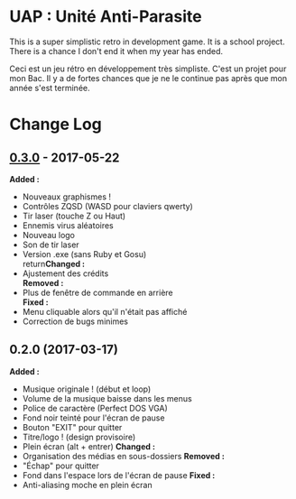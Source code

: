 # UAP : Unité Anti-Parasite
This is a super simplistic retro in development game. It is a school project.
There is a chance I don't end it when my year has ended.

Ceci est un jeu rétro en développement très simpliste. C'est un projet pour mon Bac.
Il y a de fortes chances que je ne le continue pas après que mon année s'est terminée.

# Change Log

## [0.3.0](https://github.com/Jyel/UniteAntiParasite/tree/master/EXE/UAP%20v0.3.0) - 2017-05-22
**Added :**
- Nouveaux graphismes !
- Contrôles ZQSD (WASD pour claviers qwerty)
- Tir laser (touche Z ou Haut)
- Ennemis virus aléatoires
- Nouveau logo
- Son de tir laser
- Version .exe (sans Ruby et Gosu)  
return**Changed :**
- Ajustement des crédits  
**Removed :**
- Plus de fenêtre de commande en arrière  
**Fixed :**
- Menu cliquable alors qu'il n'était pas affiché
- Correction de bugs minimes


## 0.2.0 (2017-03-17)
**Added :**
- Musique originale ! (début et loop)
- Volume de la musique baisse dans les menus
- Police de caractère (Perfect DOS VGA)
- Fond noir teinté pour l'écran de pause
- Bouton "EXIT" pour quitter
- Titre/logo ! (design provisoire)
- Plein écran (alt + entrer)
**Changed :**
- Organisation des médias en sous-dossiers
**Removed :**
- "Échap" pour quitter
- Fond dans l'espace lors de l'écran de pause
**Fixed :**
- Anti-aliasing moche en plein écran
